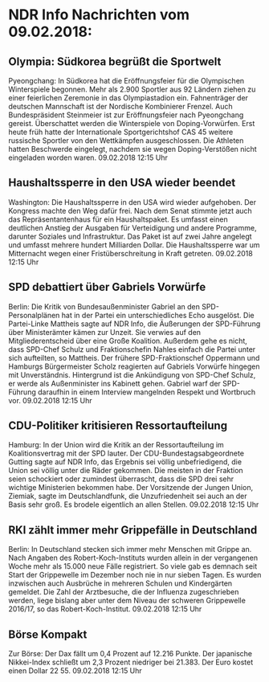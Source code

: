 # NDR Info Nachrichten vom 09.02.2018:


## Olympia: Südkorea begrüßt die Sportwelt
Pyeongchang: In Südkorea hat die Eröffnungsfeier für die Olympischen Winterspiele begonnen. Mehr als 2.900 Sportler aus 92 Ländern ziehen zu einer feierlichen Zeremonie in das Olympiastadion ein. Fahnenträger der deutschen Mannschaft ist der Nordische Kombinierer Frenzel. Auch Bundespräsident Steinmeier ist zur Eröffnungsfeier nach Pyeongchang gereist. Überschattet werden die Winterspiele von Doping-Vorwürfen. Erst heute früh hatte der Internationale Sportgerichtshof CAS 45 weitere russische Sportler von den Wettkämpfen ausgeschlossen. Die Athleten hatten Beschwerde eingelegt, nachdem sie wegen Doping-Verstößen nicht eingeladen worden waren. 09.02.2018 12:15 Uhr 

## Haushaltssperre in den USA wieder beendet
Washington: Die Haushaltssperre in den USA wird wieder aufgehoben. Der Kongress machte den Weg dafür frei. Nach dem Senat stimmte jetzt auch das Repräsentantenhaus für ein Haushaltspaket. Es umfasst einen deutlichen Anstieg der Ausgaben für Verteidigung und andere Programme, darunter Soziales und Infrastruktur. Das Paket ist auf zwei Jahre angelegt und umfasst mehrere hundert Milliarden Dollar. Die Haushaltssperre war um Mitternacht wegen einer Fristüberschreitung in Kraft getreten. 09.02.2018 12:15 Uhr 

## SPD debattiert über Gabriels Vorwürfe
Berlin: Die Kritik von Bundesaußenminister Gabriel an den SPD-Personalplänen hat in der Partei ein unterschiedliches  Echo ausgelöst. Die Partei-Linke Mattheis sagte auf NDR Info, die Äußerungen der SPD-Führung über Ministerämter kämen zur Unzeit. Sie verwies auf den Mitgliederentscheid über eine Große Koalition. Außerdem gehe es nicht, dass SPD-Chef Schulz und Fraktionschefin Nahles einfach die Partei unter sich aufteilten, so Mattheis. Der frühere SPD-Fraktionschef Oppermann und Hamburgs Bürgermeister Scholz reagierten auf Gabriels Vorwürfe hingegen mit Unverständnis. Hintergrund ist die Ankündigung von SPD-Chef Schulz, er werde als Außenminister ins Kabinett gehen. Gabriel warf der SPD-Führung daraufhin in einem Interview mangelnden Respekt und Wortbruch vor. 09.02.2018 12:15 Uhr 

## CDU-Politiker kritisieren Ressortaufteilung
Hamburg: In der Union wird die Kritik an der Ressortaufteilung im Koalitionsvertrag mit der SPD lauter. Der CDU-Bundestagsabgeordnete Gutting sagte auf NDR Info, das Ergebnis sei völlig unbefriedigend, die Union sei völlig unter die Räder gekommen. Die meisten in der Fraktion seien schockiert oder zumindest überrascht, dass die SPD drei sehr wichtige Ministerien bekommen habe. Der Vorsitzende der Jungen Union, Ziemiak, sagte im Deutschlandfunk, die Unzufriedenheit sei auch an der Basis sehr groß. Es brodele eigentlich an allen Stellen. 09.02.2018 12:15 Uhr 

## RKI zählt immer mehr Grippefälle in Deutschland
Berlin: In Deutschland stecken sich immer mehr Menschen mit Grippe an. Nach Angaben des Robert-Koch-Instituts wurden allein in der vergangenen Woche mehr als 15.000 neue Fälle registriert. So viele gab es demnach seit Start der Grippewelle im Dezember noch nie in nur sieben Tagen. Es wurden inzwischen auch Ausbrüche in mehreren Schulen und Kindergärten gemeldet. Die Zahl der Arztbesuche, die der Influenza zugeschrieben werden, liege bislang aber unter dem Niveau der schweren Grippewelle 2016/17, so das Robert-Koch-Institut. 09.02.2018 12:15 Uhr 

## Börse Kompakt
Zur Börse: Der Dax fällt um 0,4 Prozent auf  12.216 Punkte. Der japanische Nikkei-Index schließt um 2,3 Prozent niedriger bei 21.383. Der Euro kostet einen Dollar 22 55. 09.02.2018 12:15 Uhr 
